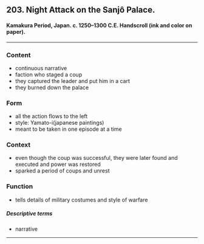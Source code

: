 <!-- order:2 -->
## 203. Night Attack on the Sanjô Palace. 

#### Kamakura Period, Japan. c. 1250–1300 C.E. Handscroll (ink and color on paper).

---

### Content
- continuous narrative
- faction who staged a coup
- they captured the leader and put him in a cart
- they burned down the palace

### Form
- all the action flows to the left
- style: Yamato-i(japanese paintings)
- meant to be taken in one episode at a time

### Context
- even though the coup was successful, they were later found and executed and power was restored
- sparked a period of coups and unrest

### Function
- tells details of military costumes and style of warfare

##### Descriptive terms
- narrative

---
